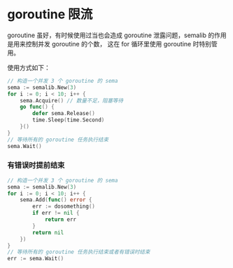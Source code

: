 # goroutine 限流
goroutine 虽好，有时候使用过当也会造成 goroutine 泄露问题，semalib 的作用是用来控制并发 goroutine 的个数，
这在 for 循环里使用 goroutine 时特别管用。

使用方式如下：

```go
// 构造一个并发 3 个 goroutine 的 sema
sema := semalib.New(3)
for i := 0; i < 10; i++ {
    sema.Acquire() // 数量不足，阻塞等待
    go func() {
        defer sema.Release()
        time.Sleep(time.Second)
    }()
}
// 等待所有的 goroutine 任务执行结束
sema.Wait()
```

### 有错误时提前结束
```go
// 构造一个并发 3 个 goroutine 的 sema
sema := semalib.New(3)
for i := 0; i < 10; i++ {
    sema.Add(func() error {
        err := dosomething()
        if err != nil {
            return err
        }   
        return nil
    })
}
// 等待所有的 goroutine 任务执行结束或者有错误时结束
err := sema.Wait()
```
